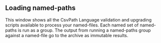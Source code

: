 ## Loading named-paths

This window shows all the CsvPath Language validation and upgrading scripts available to process your named-files. Each named set of named-paths is run as a group. The output from running a named-paths group against a named-file go to the archive as immutable results.



